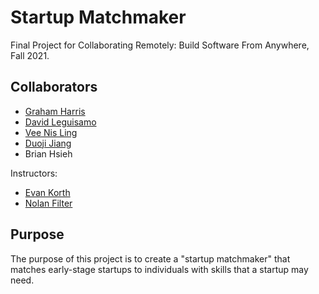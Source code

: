 # Startup Matchmaker

Final Project for Collaborating Remotely: Build Software From Anywhere, Fall 2021.

## Collaborators
* [Graham Harris](https://github.com/gwharris)
* [David Leguisamo](https://github.com/dleguisamo)
* [Vee Nis Ling](https://github.com/vnling)
* [Duoji Jiang](https://github.com/dji2001)
* Brian Hsieh

Instructors:
* [Evan Korth](https://github.com/evankorth)
* [Nolan Filter](https://github.com/nolanfilter)

## Purpose

The purpose of this project is to create a "startup matchmaker" that matches early-stage startups to individuals with skills that a startup may need.